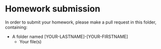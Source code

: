 # Homework submission

In order to submit your homework, please make a pull request in this folder, containing:
- A folder named [YOUR-LASTNAME]-[YOUR-FIRSTNAME]
  - Your file(s)
